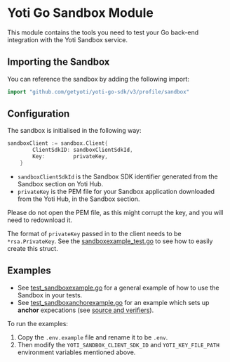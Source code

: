 # Yoti Go Sandbox Module

This module contains the tools you need to test your Go back-end integration with the Yoti Sandbox service.

## Importing the Sandbox

You can reference the sandbox by adding the following import:

```Go
import "github.com/getyoti/yoti-go-sdk/v3/profile/sandbox"
```

## Configuration
The sandbox is initialised in the following way:
```Go
sandboxClient := sandbox.Client{
		ClientSdkID: sandboxClientSdkId,
		Key:         privateKey,
	}
```
* `sandboxClientSdkId` is the Sandbox SDK identifier generated from the Sandbox section on Yoti Hub.
* `privateKey` is the PEM file for your Sandbox application downloaded from the Yoti Hub, in the Sandbox section.

Please do not open the PEM file, as this might corrupt the key, and you will need to redownload it.

The format of `privateKey` passed in to the client needs to be `*rsa.PrivateKey`. See the [sandboxexample_test.go](sandboxexample_test.go) to see how to easily create this struct.

## Examples

- See [test_sandboxexample.go](test_sandboxexample.go) for a general example of how to use the Sandbox in your tests.
- See [test_sandboxanchorexample.go](test_sandboxanchorexample.go) for an example which sets up **anchor** expecations (see [source and verifiers](https://developers.yoti.com/yoti/knowledge-base-hub#source-and-verifiers)).

To run the examples:
1. Copy the `.env.example` file and rename it to be `.env`.
1. Then modify the `YOTI_SANDBOX_CLIENT_SDK_ID` and `YOTI_KEY_FILE_PATH` environment variables mentioned above.
